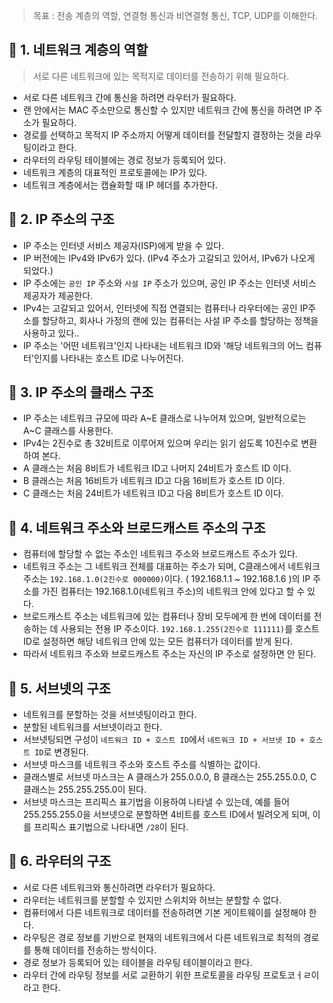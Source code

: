 > 목표 : 전송 계층의 역할, 연결형 통신과 비연결형 통신, TCP, UDP를 이해한다.


## 🐶 1. 네트워크 계층의 역할
 > 서로 다른 네트워크에 있는 목적지로 데이터를 전송하기 위해 필요하다.

- 서로 다른 네트워크 간에 통신을 하려면 라우터가 필요하다.
- 랜 안에서는 MAC 주소만으로 통신할 수 있지만 네트워크 간에 통신을 하려면 IP 주소가 필요하다.
- 경로를 선택하고 목적지 IP 주소까지 어떻게 데이터를 전달할지 결정하는 것을 라우팅이라고 한다.
- 라우터의 라우팅 테이블에는 경로 정보가 등록되어 있다.
- 네트워크 계층의 대표적인 프로토콜에는 IP가 있다.
- 네트워크 계층에서는 캡슐화할 때 IP 헤더를 추가한다.

## 🐶 2. IP 주소의 구조
- IP 주소는 인터넷 서비스 제공자(ISP)에게 받을 수 있다.
- IP 버전에는 IPv4와 IPv6가 있다. (IPv4 주소가 고갈되고 있어서, IPv6가 나오게 되었다.)
- IP 주소에는 `공인 IP` 주소와 `사설 IP` 주소가 있으며, 공인 IP 주소는 인터넷 서비스 제공자가 제공한다.
- IPv4는 고갈되고 있어서, 인터넷에 직접 연결되는 컴퓨터나 라우터에는 공인 IP주소를 할당하고, 회사나 가정의 랜에 있는 컴퓨터는 사설 IP 주소를 할당하는 정책을 사용하고 있다..
- IP 주소는 '어떤 네트워크'인지 나타내는 네트워크 ID와 '해당 네트워크의 어느 컴퓨터'인지를 나타내는 호스트 ID로 나누어진다.

## 🐶 3. IP 주소의 클래스 구조
- IP 주소는 네트워크 규모에 따라 A~E 클래스로 나누어져 있으며, 일반적으로는 A~C 클래스를 사용한다.
- IPv4는 2진수로 총 32비트로 이루어져 있으며 우리는 읽기 쉽도록 10진수로 변환하여 본다.
- A 클래스는 처음 8비트가 네트워크 ID고 나머지 24비트가 호스트 ID 이다.
- B 클래스는 처음 16비트가 네트워크 ID고 다음 16비트가 호스트 ID 이다.
- C 클래스는 처음 24비트가 네트워크 ID고 다음 8비트가 호스트 ID 이다. 

## 🐶 4. 네트워크 주소와 브로드캐스트 주소의 구조
- 컴퓨터에 할당할 수 없는 주소인 네트워크 주소와 브로드캐스트 주소가 있다.
- 네트워크 주소는 그 네트워크 전체를 대표하는 주소가 되며, C클래스에서 네트워크 주소는 `192.168.1.0(2진수로 000000)`이다. ( 192.168.1.1 ~ 192.168.1.6 )의 IP 주소를 가진 컴퓨터는 192.168.1.0(네트워크 주소)의 네트워크 안에 있다고 할 수 있다.
- 브로드캐스트 주소는 네트워크에 있는 컴퓨터나 장비 모두에게 한 번에 데이터를 전송하는 데 사용되는 전용 IP 주소이다. `192.168.1.255(2진수로 111111)`를 호스트 ID로 설정하면 해당 네트워크 안에 있는 모든 컴퓨터가 데이터를 받게 된다. 
- 따라서 네트워크 주소와 브로드캐스트 주소는 자신의 IP 주소로 설정하면 안 된다.

## 🐶 5. 서브넷의 구조
- 네트워크를 분할하는 것을 서브넷팅이라고 한다. 
- 분할된 네트워크를 서브넷이라고 한다.
- 서브넷팅되면 구성이 `네트워크 ID + 호스트 ID`에서 `네트워크 ID + 서브넷 ID + 호스트 ID`로 변경된다.
- 서브넷 마스크를 네트워크 주소와 호스트 주소를 식별하는 값이다.
- 클래스별로 서브넷 마스크는 A 클래스가 255.0.0.0, B 클래스는 255.255.0.0, C 클래스는 255.255.255.0이 된다.
- 서브넷 마스크는 프리픽스 표기법을 이용하여 나타낼 수 있는데, 예를 들어 255.255.255.0을 서브넷으로 분할하면 4비트를 호스트 ID에서 빌려오게 되며, 이를 프리픽스 표기법으로 나타내면 `/28`이 된다.

## 🐶 6. 라우터의 구조
- 서로 다른 네트워크와 통신하려면 라우터가 필요하다.
- 라우터는 네트워크를 분할할 수 있지만 스위치와 허브는 분할할 수 없다.
- 컴퓨터에서 다른 네트워크로 데이터를 전송하려면 기본 게이트웨이를 설정해야 한다.
- 라우팅은 경로 정보를 기반으로 현재의 네트워크에서 다른 네트워크로 최적의 경로를 통해 데이터를 전송하는 방식이다.
- 경로 정보가 등록되어 있는 테이블을 라우팅 테이블이라고 한다.
- 라우터 간에 라우팅 정보를 서로 교환하기 위한 프로토콜을 라우팅 프로토코ㅓㄹ이라고 한다.


















